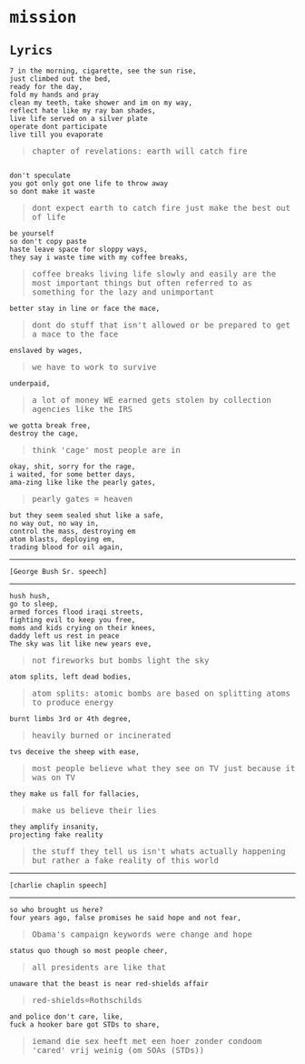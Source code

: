 # mission

<div style="display: none;">

<style>
* {
    font-family: Monospace;
}
</style>

</div>

<audio>
    <source src="https://rikhoffbauer.com/mission_3.mp3"></source>
</audio>

## Lyrics

```
7 in the morning, cigarette, see the sun rise,
just climbed out the bed,
ready for the day,
fold my hands and pray
clean my teeth, take shower and im on my way,
reflect hate like my ray ban shades,
live life served on a silver plate
operate dont participate
live till you evaporate
```

> chapter of revelations: earth will catch fire

```

don't speculate
you got only got one life to throw away
so dont make it waste
```

> dont expect earth to catch fire just make the best out of life

```
be yourself
so don't copy paste
haste leave space for sloppy ways,
they say i waste time with my coffee breaks,
```

> coffee breaks living life slowly and easily are the most important things
> but often referred to as something for the lazy and unimportant

```
better stay in line or face the mace,
```

> dont do stuff that isn't allowed or be prepared to get a mace to the face

```
enslaved by wages,
```

> we have to work to survive

```
underpaid,
```

> a lot of money WE earned gets stolen by collection agencies like the IRS

```
we gotta break free,
destroy the cage,
```

> think 'cage' most people are in

```
okay, shit, sorry for the rage,
i waited, for some better days,
ama-zing like like the pearly gates,
```

> pearly gates = heaven

```
but they seem sealed shut like a safe,
no way out, no way in,
control the mass, destroying em
atom blasts, deploying em,
trading blood for oil again,
```

--------------------------
`[George Bush Sr. speech]`

--------------------------

```
hush hush,
go to sleep,
armed forces flood iraqi streets,
fighting evil to keep you free,
moms and kids crying on their knees,
daddy left us rest in peace
The sky was lit like new years eve,
```

> not fireworks but bombs light the sky

```
atom splits, left dead bodies,
```

> atom splits: atomic bombs are based on splitting atoms to produce energy

```
burnt limbs 3rd or 4th degree,
```

> heavily burned or incinerated

```
tvs deceive the sheep with ease,
```

> most people believe what they see on TV just because it was on TV

```
they make us fall for fallacies,
```

> make us believe their lies

```
they amplify insanity,
projecting fake reality
```

> the stuff they tell us isn't whats actually happening but rather a fake reality of this world

--------------------------
`[charlie chaplin speech]`

--------------------------

```
so who brought us here?
four years ago, false promises he said hope and not fear,
```

> Obama's campaign keywords were change and hope

```
status quo though so most people cheer,
```

> all presidents are like that

```
unaware that the beast is near red-shields affair
```

> red-shields=Rothschilds

```
and police don't care, like,
fuck a hooker bare got STDs to share,
```

> iemand die sex heeft met een hoer zonder condoom 'cared' vrij weinig (om SOAs (STDs))
